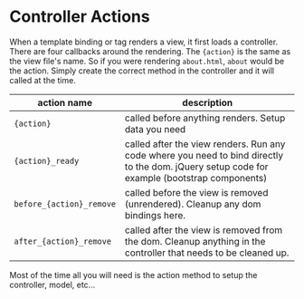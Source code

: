 # Controller Actions

When a template binding or tag renders a view, it first loads a controller.  There are four callbacks around the rendering.  The ```{action}``` is the same as the view file's name.  So if you were rendering ```about.html```, ```about``` would be the action.  Simply create the correct method in the controller and it will called at the time.

| action name           | description |
|-----------------------|-----------------------------------------------------|
| ```{action}``` | called before anything renders.  Setup data you need       |
| ```{action}_ready``` | called after the view renders.  Run any code where you need to bind directly to the dom.  jQuery setup code for example (bootstrap components) |
| ```before_{action}_remove``` | called before the view is removed (unrendered).  Cleanup any dom bindings here. |
| ```after_{action}_remove``` | called after the view is removed from the dom.  Cleanup anything in the controller that needs to be cleaned up. |

Most of the time all you will need is the action method to setup the controller, model, etc...

